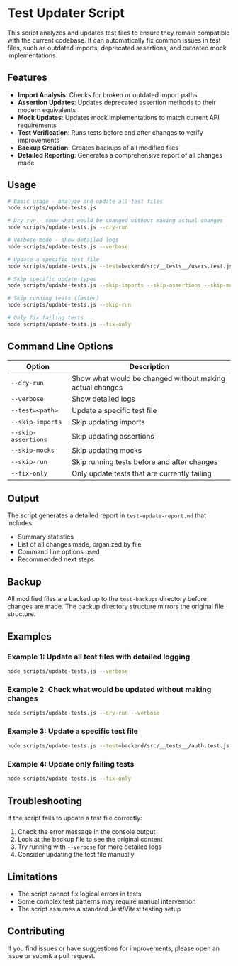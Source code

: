 # Test Updater Script

This script analyzes and updates test files to ensure they remain compatible with the current codebase. It can automatically fix common issues in test files, such as outdated imports, deprecated assertions, and outdated mock implementations.

## Features

- **Import Analysis**: Checks for broken or outdated import paths
- **Assertion Updates**: Updates deprecated assertion methods to their modern equivalents
- **Mock Updates**: Updates mock implementations to match current API requirements
- **Test Verification**: Runs tests before and after changes to verify improvements
- **Backup Creation**: Creates backups of all modified files
- **Detailed Reporting**: Generates a comprehensive report of all changes made

## Usage

```bash
# Basic usage - analyze and update all test files
node scripts/update-tests.js

# Dry run - show what would be changed without making actual changes
node scripts/update-tests.js --dry-run

# Verbose mode - show detailed logs
node scripts/update-tests.js --verbose

# Update a specific test file
node scripts/update-tests.js --test=backend/src/__tests__/users.test.js

# Skip specific update types
node scripts/update-tests.js --skip-imports --skip-assertions --skip-mocks

# Skip running tests (faster)
node scripts/update-tests.js --skip-run

# Only fix failing tests
node scripts/update-tests.js --fix-only
```

## Command Line Options

| Option | Description |
|--------|-------------|
| `--dry-run` | Show what would be changed without making actual changes |
| `--verbose` | Show detailed logs |
| `--test=<path>` | Update a specific test file |
| `--skip-imports` | Skip updating imports |
| `--skip-assertions` | Skip updating assertions |
| `--skip-mocks` | Skip updating mocks |
| `--skip-run` | Skip running tests before and after changes |
| `--fix-only` | Only update tests that are currently failing |

## Output

The script generates a detailed report in `test-update-report.md` that includes:

- Summary statistics
- List of all changes made, organized by file
- Command line options used
- Recommended next steps

## Backup

All modified files are backed up to the `test-backups` directory before changes are made. The backup directory structure mirrors the original file structure.

## Examples

### Example 1: Update all test files with detailed logging

```bash
node scripts/update-tests.js --verbose
```

### Example 2: Check what would be updated without making changes

```bash
node scripts/update-tests.js --dry-run --verbose
```

### Example 3: Update a specific test file

```bash
node scripts/update-tests.js --test=backend/src/__tests__/auth.test.js
```

### Example 4: Update only failing tests

```bash
node scripts/update-tests.js --fix-only
```

## Troubleshooting

If the script fails to update a test file correctly:

1. Check the error message in the console output
2. Look at the backup file to see the original content
3. Try running with `--verbose` for more detailed logs
4. Consider updating the test file manually

## Limitations

- The script cannot fix logical errors in tests
- Some complex test patterns may require manual intervention
- The script assumes a standard Jest/Vitest testing setup

## Contributing

If you find issues or have suggestions for improvements, please open an issue or submit a pull request.
